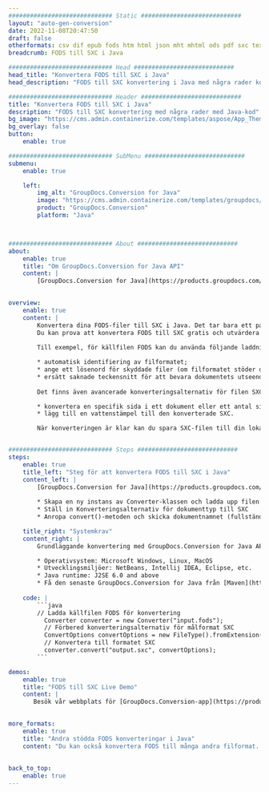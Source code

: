 ```yaml
---
############################# Static ############################
layout: "auto-gen-conversion"
date: 2022-11-08T20:47:50
draft: false
otherformats: csv dif epub fods htm html json mht mhtml ods pdf sxc tex tsv xlam xls xlsb xlsm xlsx xlt xltm xltx xml xps
breadcrumb: FODS till SXC i Java

############################# Head ############################
head_title: "Konvertera FODS till SXC i Java"
head_description: "FODS till SXC konvertering i Java med några rader kod. Konvertera över 160 filformat med hjälp av GroupDocs dokumentkonverterings-API för Java"

############################# Header ############################
title: "Konvertera FODS till SXC i Java"
description: "FODS till SXC konvertering med några rader med Java-kod"
bg_image: "https://cms.admin.containerize.com/templates/aspose/App_Themes/V3/images/bg/header1.png"
bg_overlay: false
button:
    enable: true

############################# SubMenu ############################
submenu:
    enable: true

    left:
        img_alt: "GroupDocs.Conversion for Java"
        image: "https://cms.admin.containerize.com/templates/groupdocs/images/product-logos/90x90-noborder/groupdocs-conversion-java.png"
        product: "GroupDocs.Conversion"
        platform: "Java"



############################# About ############################
about:
    enable: true
    title: "Om GroupDocs.Conversion for Java API"
    content: |
        [GroupDocs.Conversion for Java](https://products.groupdocs.com/conversion/java/) är ett avancerat filformatkonverterings-API för konvertering mellan populära bild- och dokumentformat som Microsoft Office, OpenDocument, PDF, HTML, e-post, CAD. och mycket mer med bara några rader kod. Det inbyggda API:t upptäcker automatiskt formaten för originaldokumenten och erbjuder många alternativ för att anpassa de konverterade dokumenten. Tillsammans med funktionen att extrahera information från ett dokument, stöder den också cachelagring av konverteringsresultaten till den lokala disken som standard. Men alla typer av cachelagring kan stödjas genom att implementera lämpliga gränssnitt - Amazon S3, Dropbox, Google Drive, Windows Azure, Reddis eller andra.
    

overview:
    enable: true
    content: |
        Konvertera dina FODS-filer till SXC i Java. Det tar bara ett par rader med Java-kod på valfri plattform, som Windows, Linux, macOS.
        Du kan prova att konvertera FODS till SXC gratis och utvärdera kvaliteten på konverteringsresultaten. Tillsammans med enkla filkonverteringsskript kan du prova mer sofistikerade alternativ för att ladda källfilen FODS och lagra SXC-utdata. 
        
        Till exempel, för källfilen FODS kan du använda följande laddningsalternativ:

        * automatisk identifiering av filformatet;
        * ange ett lösenord för skyddade filer (om filformatet stöder det);
        * ersätt saknade teckensnitt för att bevara dokumentets utseende.
        
        Det finns även avancerade konverteringsalternativ för filen SXC:

        * konvertera en specifik sida i ett dokument eller ett antal sidor;
        * lägg till en vattenstämpel till den konverterade SXC.

        När konverteringen är klar kan du spara SXC-filen till din lokala filsökväg eller till tredje parts lagring såsom FTP, Amazon S3, Google Drive, Dropbox etc. Observera - för att konvertera FODS till SXC behöver du inte installera någon ytterligare programvara, såsom MS Office, Open Office, Adobe Acrobat Reader etc.


############################# Steps ############################
steps:
    enable: true
    title_left: "Steg för att konvertera FODS till SXC i Java"
    content_left: |
        [GroupDocs.Conversion for Java](https://products.groupdocs.com/conversion/java/) låter utvecklare enkelt konvertera FODS fil till SXC med några rader kod.
        
        * Skapa en ny instans av Converter-klassen och ladda upp filen FODS med den fullständiga sökvägen
        * Ställ in Konverteringsalternativ för dokumenttyp till SXC
        * Anropa convert()-metoden och skicka dokumentnamnet (fullständig sökväg) och formatet (SXC) som en parameter

    title_right: "Systemkrav"
    content_right: |
        Grundläggande konvertering med GroupDocs.Conversion for Java API kan göras med bara några rader kod. Våra API:er stöds på alla större plattformar och operativsystem. Innan du kör koden nedan, se till att du har följande förutsättningar installerade på ditt system.

        * Operativsystem: Microsoft Windows, Linux, MacOS
        * Utvecklingsmiljöer: NetBeans, Intellij IDEA, Eclipse, etc.
        * Java runtime: J2SE 6.0 and above
        * Få den senaste GroupDocs.Conversion for Java från [Maven](https://repository.groupdocs.com/webapp/#/artifacts/browse/tree/General/repo/com/groupdocs/groupdocs-conversion)
         
    code: |
        ```java    
        // Ladda källfilen FODS för konvertering
          Converter converter = new Converter("input.fods");
          // Förbered konverteringsalternativ för målformat SXC
          ConvertOptions convertOptions = new FileType().fromExtension("sxc").getConvertOptions();
          // Konvertera till formatet SXC
          converter.convert("output.sxc", convertOptions);
        ```

demos:
    enable: true
    title: "FODS till SXC Live Demo"
    content: |
       Besök vår webbplats för [GroupDocs.Conversion-app](https://products.groupdocs.app/conversion/family) och försök konvertera FODS till SXC nu. Den kostnadsfria demon har följande fördelar
          

more_formats:
    enable: true
    title: "Andra stödda FODS konverteringar i Java"
    content: "Du kan också konvertera FODS till många andra filformat. Se listan nedan."
       
       
back_to_top:
    enable: true
---
```

